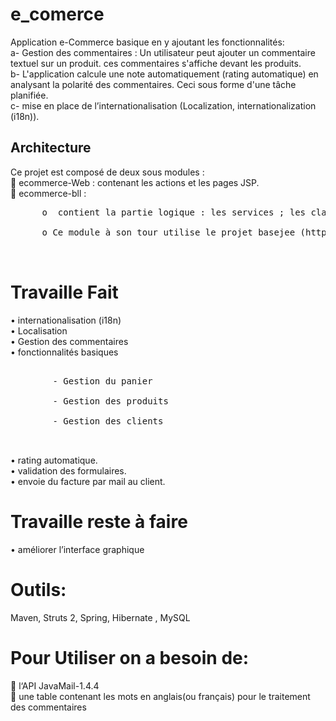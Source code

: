 # e_comerce
 Application e-Commerce basique en y ajoutant les fonctionnalités:<br/>
  a- Gestion des commentaires : Un utilisateur peut ajouter un commentaire textuel sur un produit. 
  ces commentaires s'affiche devant les produits. <br/>
 b- L'application calcule une note  automatiquement (rating automatique) en analysant la polarité des commentaires.
 Ceci sous forme d'une tâche planifiée.<br/>
 c- mise en place de l’internationalisation (Localization, internationalization (i18n)).<br/>

## Architecture 
Ce projet est composé de deux sous modules : <br/>
	ecommerce-Web : contenant les actions et les pages JSP.<br/>
	ecommerce-bll :<br/>
 <pre>
      o	 contient la partie logique : les services ; les classe BO ; la partie DAO<br/>
      o	Ce module à son tour utilise le projet basejee (https://github.com/mohamedelghaouth/basejee )<br/>
 </pre>   

Travaille Fait
==============
•	internationalisation (i18n)<br/>
•	Localisation<br/>
•	Gestion des commentaires<br/>
•	fonctionnalités   basiques<br/>
 <pre>  
        - Gestion du panier<br/>
        - Gestion des produits<br/>
        - Gestion des clients<br/>
    </pre>        
•	rating automatique.   <br/>
•	validation des formulaires.   <br/>
•	envoie du facture par mail au client.<br/>   

Travaille reste à faire
==============
•	améliorer l’interface graphique<br/>



Outils:
==============
Maven, Struts 2, Spring, Hibernate , MySQL

Pour Utiliser on a besoin de:
======================
	l‘API JavaMail-1.4.4 <br/>
	une table contenant les mots en anglais(ou français) pour le traitement des commentaires  <br/>
 

